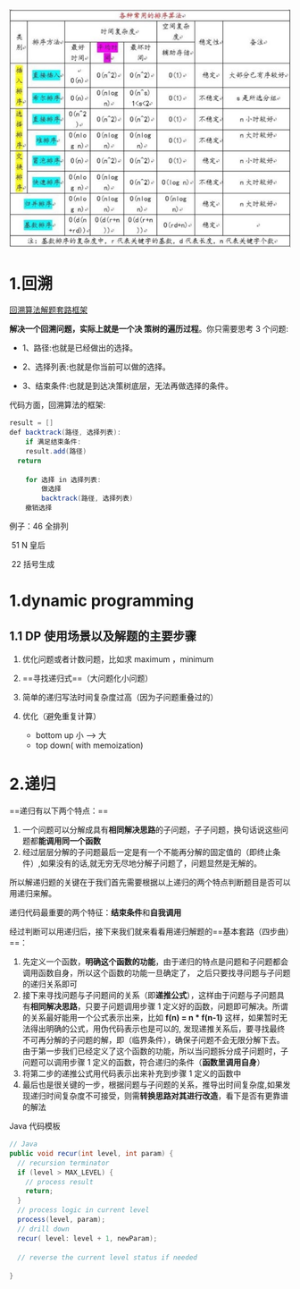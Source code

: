

<img src="image/image-20200803150819047.png" alt="image-20200803150819047" style="zoom:120%;" />



# 1.回溯

[回溯算法解题套路框架](https://labuladong.gitbook.io/algo/di-ling-zhang-bi-du-xi-lie/hui-su-suan-fa-xiang-jie-xiu-ding-ban)

**解决一个回溯问题，实际上就是一个决 策树的遍历过程**。你只需要思考 3 个问题:

- 1、路径:也就是已经做出的选择。

- 2、选择列表:也就是你当前可以做的选择。 

- 3、结束条件:也就是到达决策树底层，无法再做选择的条件。

代码方面，回溯算法的框架:

```java
result = []
def backtrack(路径, 选择列表): 
	if 满足结束条件:
	result.add(路径) 
  return
    
	for 选择 in 选择列表: 
		做选择
		backtrack(路径, 选择列表) 
    撤销选择
```

例子：46 全排列

​			51 N 皇后

​			22 括号生成



# 1.dynamic programming

## 1.1 DP 使用场景以及解题的主要步骤

1. 优化问题或者计数问题，比如求 maximum ，minimum

2. ==寻找递归式==（大问题化小问题）

3. 简单的递归写法时间复杂度过高（因为子问题重叠过的）
4. 优化（避免重复计算）
   - bottom up 小 --> 大
   - top down( with memoization)

# 2.递归

==递归有以下两个特点：==

1. 一个问题可以分解成具有**相同解决思路**的子问题，子子问题，换句话说这些问题都**能调用同一个函数**
2. 经过层层分解的子问题最后一定是有一个不能再分解的固定值的（即终止条件）,如果没有的话,就无穷无尽地分解子问题了，问题显然是无解的。

所以解递归题的关键在于我们首先需要根据以上递归的两个特点判断题目是否可以用递归来解。

递归代码最重要的两个特征：**结束条件**和**自我调用**

经过判断可以用递归后，接下来我们就来看看用递归解题的==基本套路（四步曲）==： 

1. 先定义一个函数，**明确这个函数的功能**，由于递归的特点是问题和子问题都会调用函数自身，所以这个函数的功能一旦确定了， 之后只要找寻问题与子问题的递归关系即可 
2. 接下来寻找问题与子问题间的关系（即**递推公式**），这样由于问题与子问题具有**相同解决思路**，只要子问题调用步骤 1 定义好的函数，问题即可解决。所谓的关系最好能用一个公式表示出来，比如 **f(n) = n \* f(n-1)** 这样，如果暂时无法得出明确的公式，用伪代码表示也是可以的, 发现递推关系后，要寻找最终不可再分解的子问题的解，即（临界条件），确保子问题不会无限分解下去。由于第一步我们已经定义了这个函数的功能，所以当问题拆分成子问题时，子问题可以调用步骤 1 定义的函数，符合递归的条件（**函数里调用自身**） 
3.  将第二步的递推公式用代码表示出来补充到步骤 1 定义的函数中 
4. 最后也是很关键的一步，根据问题与子问题的关系，推导出时间复杂度,如果发现递归时间复杂度不可接受，则需**转换思路对其进行改造**，看下是否有更靠谱的解法

Java 代码模板

```java
// Java
public void recur(int level, int param) { 
  // recursion terminator 
  if (level > MAX_LEVEL) { 
    // process result 
    return; 
  }
  // process logic in current level 
  process(level, param); 
  // drill down 
  recur( level: level + 1, newParam); 
  
  // reverse the current level status if needed
 
}
```



